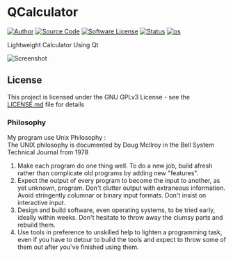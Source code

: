# QCalculator

[![Author](http://img.shields.io/badge/author-Kuroyasha512-blue.svg)](https://gitlab.com/Kuroyasha512)
[![Source Code](http://img.shields.io/badge/source-Kuroyasha512/QCalculator-blue.svg)](https://gitlab.com/Kuroyasha512/QCalculator/tree/master/source)
[![Software License](https://img.shields.io/badge/license-GNU_GPLv3-brightgreen.svg)](https://gitlab.com/Kuroyasha512/QCalculator#license)
[![Status](https://img.shields.io/badge/Status-Development-red.svg)](https://gitlab.com/Kuroyasha512/QCalculator/edit/master/README.md)
[![os](https://img.shields.io/badge/os-GNU/Linux-red.svg)](https://www.gnu.org/gnu/linux-and-gnu.en.html)

Lightweight Calculator Using Qt  

![Screenshot](https://gitlab.com/Kuroyasha512/QCalculator/raw/master/Screenshot%20from%202018-11-18%2013-19-12.png?inline=false)

## License

This project is licensed under the GNU GPLv3 License - see the [LICENSE.md](https://gitlab.com/Kuroyasha512/keycode/blob/master/LICENSE) file for details

### Philosophy
My program use Unix Philosophy :  
The UNIX philosophy is documented by Doug McIlroy in the Bell System Technical Journal from 1978  
1. Make each program do one thing well. To do a new job, build afresh rather than complicate old programs by adding new "features".
2. Expect the output of every program to become the input to another, as yet unknown, program. Don't clutter output with extraneous information. Avoid stringently columnar or binary input formats. Don't insist on interactive input.
3. Design and build software, even operating systems, to be tried early, ideally within weeks. Don't hesitate to throw away the clumsy parts and rebuild them.
4. Use tools in preference to unskilled help to lighten a programming task, even if you have to detour to build the tools and expect to throw some of them out after you've finished using them.

